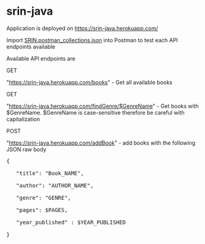 # srin-java

Application is deployed on https://srin-java.herokuapp.com/

Import [SRIN.postman_collections.json](https://github.com/Marvinwidjaja/srin-java/blob/master/SRIN.postman_collection.json) into Postman to test each API endpoints available


Available API endpoints are 


GET

"https://srin-java.herokuapp.com/books" - Get all available books

GET 

"https://srin-java.herokuapp.com/findGenre/$GenreName" - Get books with $GenreName. $GenreName is case-sensitive therefore be careful with capitalization

POST

"https://srin-java.herokuapp.com/addBook" - add books with the following JSON raw body
<pre>
{</br>
   "title": "Book_NAME",</br>
   "author": "AUTHOR_NAME",</br>
   "genre": "GENRE", </br>
   "pages": $PAGES,</br>
   "year_published" : $YEAR_PUBLISHED</br>
}
</pre>
